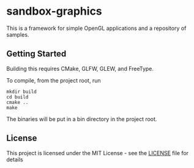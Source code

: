 # sandbox-graphics

This is a framework for simple OpenGL applications and a repository of samples.

## Getting Started

Building this requires CMake, GLFW, GLEW, and FreeType.

To compile, from the project root, run

```
mkdir build
cd build
cmake ..
make
```

The binaries will be put in a bin directory in the project root.

## License

This project is licensed under the MIT License - see the [LICENSE](LICENSE) file for details
